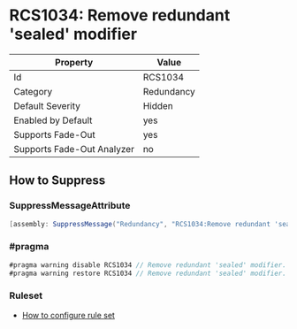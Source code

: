 # RCS1034: Remove redundant 'sealed' modifier

Property | Value
--- | ---
Id|RCS1034
Category|Redundancy
Default Severity|Hidden
Enabled by Default|yes
Supports Fade\-Out|yes
Supports Fade\-Out Analyzer|no

## How to Suppress

### SuppressMessageAttribute

```csharp
[assembly: SuppressMessage("Redundancy", "RCS1034:Remove redundant 'sealed' modifier.", Justification = "<Pending>")]
```

### \#pragma

```csharp
#pragma warning disable RCS1034 // Remove redundant 'sealed' modifier.
#pragma warning restore RCS1034 // Remove redundant 'sealed' modifier.
```

### Ruleset

* [How to configure rule set](../HowToConfigureAnalyzers.md)
